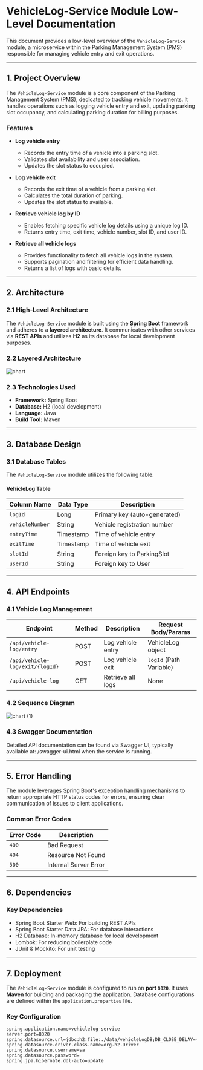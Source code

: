 # VehicleLog-Service Module Low-Level Documentation

This document provides a low-level overview of the `VehicleLog-Service` module, a microservice within the Parking Management System (PMS) responsible for managing vehicle entry and exit operations.

---

## 1. Project Overview

The `VehicleLog-Service` module is a core component of the Parking Management System (PMS), dedicated to tracking vehicle movements. It handles operations such as logging vehicle entry and exit, updating parking slot occupancy, and calculating parking duration for billing purposes.

### Features

- **Log vehicle entry**
  - Records the entry time of a vehicle into a parking slot.
  - Validates slot availability and user association.
  - Updates the slot status to occupied.

- **Log vehicle exit**
  - Records the exit time of a vehicle from a parking slot.
  - Calculates the total duration of parking.
  - Updates the slot status to available.

- **Retrieve vehicle log by ID**
  - Enables fetching specific vehicle log details using a unique log ID.
  - Returns entry time, exit time, vehicle number, slot ID, and user ID.

- **Retrieve all vehicle logs**
  - Provides functionality to fetch all vehicle logs in the system.
  - Supports pagination and filtering for efficient data handling.
  - Returns a list of logs with basic details.

---

## 2. Architecture

### 2.1 High-Level Architecture

The `VehicleLog-Service` module is built using the **Spring Boot** framework and adheres to a **layered architecture**. It communicates with other services via **REST APIs** and utilizes **H2** as its database for local development purposes.

### 2.2 Layered Architecture

![chart](https://github.com/user-attachments/assets/6c8bd81f-4bb8-403f-b200-d5b4991c2d7e)


### 2.3 Technologies Used

- **Framework:** Spring Boot  
- **Database:** H2 (local development)  
- **Language:** Java  
- **Build Tool:** Maven  

---

## 3. Database Design

### 3.1 Database Tables

The `VehicleLog-Service` module utilizes the following table:

#### VehicleLog Table

| Column Name     | Data Type | Description                          |
|-----------------|-----------|--------------------------------------|
| `logId`         | Long      | Primary key (auto-generated)         |
| `vehicleNumber` | String    | Vehicle registration number          |
| `entryTime`     | Timestamp | Time of vehicle entry                |
| `exitTime`      | Timestamp | Time of vehicle exit                 |
| `slotId`        | String    | Foreign key to ParkingSlot           |
| `userId`        | String    | Foreign key to User                  |

---

## 4. API Endpoints

### 4.1 Vehicle Log Management

| Endpoint                        | Method | Description           | Request Body/Params     |
|--------------------------------|--------|-----------------------|--------------------------|
| `/api/vehicle-log/entry`       | POST   | Log vehicle entry     | VehicleLog object        |
| `/api/vehicle-log/exit/{logId}`| POST   | Log vehicle exit      | `logId` (Path Variable)  |
| `/api/vehicle-log`             | GET    | Retrieve all logs     | None                     |

### 4.2 Sequence Diagram

![chart (1)](https://github.com/user-attachments/assets/f33ad18e-3fc6-4bd5-9733-ceccf7916e26)


### 4.3 Swagger Documentation

Detailed API documentation can be found via Swagger UI, typically available at: /swagger-ui.html when 
the service is running.

---

## 5. Error Handling

The module leverages Spring Boot's exception handling mechanisms to return appropriate HTTP status codes for errors, ensuring clear communication of issues to client applications.

### Common Error Codes

| Error Code | Description           |
|------------|-----------------------|
| `400`      | Bad Request           |
| `404`      | Resource Not Found    |
| `500`      | Internal Server Error |

---

## 6. Dependencies

### Key Dependencies

- Spring Boot Starter Web: For building REST APIs  
- Spring Boot Starter Data JPA: For database interactions  
- H2 Database: In-memory database for local development  
- Lombok: For reducing boilerplate code  
- JUnit & Mockito: For unit testing  

---

## 7. Deployment

The `VehicleLog-Service` module is configured to run on **port `8020`**. It uses **Maven** for building and packaging the application. Database configurations are defined within the `application.properties` file.

### Key Configuration

```properties
spring.application.name=vehiclelog-service
server.port=8020
spring.datasource.url=jdbc:h2:file:./data/vehicleLogDB;DB_CLOSE_DELAY=-1;DB_CLOSE_ON_EXIT=FALSE
spring.datasource.driver-class-name=org.h2.Driver
spring.datasource.username=sa
spring.datasource.password=
spring.jpa.hibernate.ddl-auto=update
